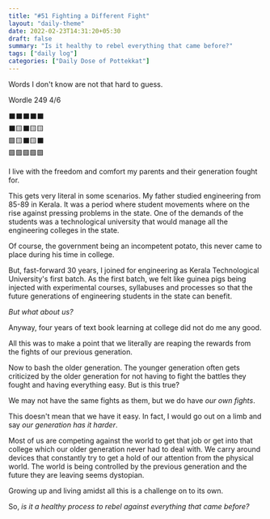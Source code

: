 ```yaml
---
title: "#51 Fighting a Different Fight"
layout: "daily-theme"
date: 2022-02-23T14:31:20+05:30
draft: false
summary: "Is it healthy to rebel everything that came before?"
tags: ["daily log"]
categories: ["Daily Dose of Pottekkat"]
---
```


Words I don't know are not that hard to guess.

Wordle 249 4/6

⬛⬛⬛⬛⬛\
⬛🟨⬛🟨🟨\
🟩🟨⬛🟨⬛\
🟩🟩🟩🟩🟩

I live with the freedom and comfort my parents and their generation fought for.

This gets very literal in some scenarios. My father studied engineering from 85-89 in Kerala. It was a period where student movements where on the rise against pressing problems in the state. One of the demands of the students was a technological university that would manage all the engineering colleges in the state.

Of course, the government being an incompetent potato, this never came to place during his time in college.

But, fast-forward 30 years, I joined for engineering as Kerala Technological University's first batch. As the first batch, we felt like guinea pigs being injected with experimental courses, syllabuses and processes so that the future generations of engineering students in the state can benefit.

_But what about us?_

Anyway, four years of text book learning at college did not do me any good.

All this was to make a point that we literally are reaping the rewards from the fights of our previous generation.

Now to bash the older generation. The younger generation often gets criticized by the older generation for not having to fight the battles they fought and having everything easy. But is this true?

We may not have the same fights as them, but we do have _our own fights_.

This doesn't mean that we have it easy. In fact, I would go out on a limb and say _our generation has it harder_.

Most of us are competing against the world to get that job or get into that college which our older generation never had to deal with. We carry around devices that constantly try to get a hold of our attention from the physical world. The world is being controlled by the previous generation and the future they are leaving seems dystopian.

Growing up and living amidst all this is a challenge on to its own.

So, _is it a healthy process to rebel against everything that came before?_